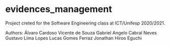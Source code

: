 # evidences_management
Project creted for the Software Engineering class at ICT/Unifesp 2020/2021.

Authors:
Álvaro Cardoso Vicente de Souza
Gabriel Angelo Cabral Neves
Gustavo Lima Lopes
Lucas Gomes Ferraz
Jonathan Hiroo Eguchi
